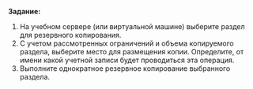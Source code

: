 **Задание:**



1. На учебном сервере (или виртуальной машине) выберите раздел для резервного копирования.
2. С учетом рассмотренных ограничений и объема копируемого раздела, выберите место для размещения копии. Определите, от имени какой учетной записи будет проводиться эта операция.
3. Выполните однократное резервное копирование выбранного раздела.